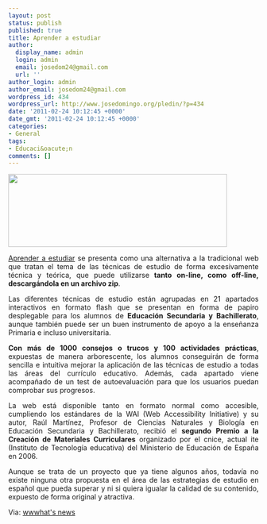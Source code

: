 ```yaml
---
layout: post
status: publish
published: true
title: Aprender a estudiar
author:
  display_name: admin
  login: admin
  email: josedom24@gmail.com
  url: ''
author_login: admin
author_email: josedom24@gmail.com
wordpress_id: 434
wordpress_url: http://www.josedomingo.org/pledin/?p=434
date: '2011-02-24 10:12:45 +0000'
date_gmt: '2011-02-24 10:12:45 +0000'
categories:
- General
tags:
- Educaci&oacute;n
comments: []
---
```

<p><a href="http://www.josedomingo.org/pledin/wp-content/uploads/2011/02/aprender-440x147.jpg"><img class="aligncenter size-full wp-image-435" title="aprender-440x147" src="http://www.josedomingo.org/pledin/wp-content/uploads/2011/02/aprender-440x147.jpg" alt="" width="440" height="147" /></a></p>
<p style="text-align: justify;"><a href="http://www.isftic.mepsyd.es/w3/eos/MaterialesEducativos/mem2006/aprender_estudiar/index2.html" target="_blank">Aprender a estudiar</a> se presenta como una alternativa a la tradicional web que tratan el tema de las t&eacute;cnicas de estudio de forma excesivamente t&eacute;cnica y te&oacute;rica, que puede utilizarse<strong> tanto on-line, como off-line, descarg&aacute;ndola en un archivo zip</strong>.</p>
<p style="text-align: justify;">Las diferentes t&eacute;cnicas de estudio est&aacute;n agrupadas en 21 apartados interactivos en formato flash que se presentan en forma de papiro desplegable para los alumnos de <strong>Educaci&oacute;n Secundaria y Bachillerato</strong>, aunque tambi&eacute;n puede ser un buen instrumento de apoyo a la ense&ntilde;anza Primaria e incluso universitaria.</p>
<p style="text-align: justify;"><strong>Con m&aacute;s de 1000 consejos o trucos y 100 actividades pr&aacute;cticas</strong>, expuestas de manera arborescente, los alumnos conseguir&aacute;n de forma sencilla e intuitiva mejorar la aplicaci&oacute;n de las t&eacute;cnicas de estudio a todas las &aacute;reas del curr&iacute;culo educativo. Adem&aacute;s, cada apartado viene acompa&ntilde;ado de un test de autoevaluaci&oacute;n para que los usuarios puedan comprobar sus progresos.</p>
<p style="text-align: justify;">La web est&aacute; disponible tanto en formato normal como accesible, cumpliendo los est&aacute;ndares de la WAI (Web Accessibility Initiative) y su autor, Ra&uacute;l Mart&iacute;nez, Profesor de Ciencias Naturales y Biolog&iacute;a en Educaci&oacute;n Secundaria y Bachillerato, recibi&oacute; el <strong>segundo Premio a la Creaci&oacute;n de Materiales Curriculares</strong> organizado por el cnice, actual ite (Instituto de Tecnolog&iacute;a educativa) del Ministerio de Educaci&oacute;n de Espa&ntilde;a en 2006.</p>
<p style="text-align: justify;">Aunque se trata de un proyecto que ya tiene algunos a&ntilde;os, todav&iacute;a no existe ninguna otra propuesta en el &aacute;rea de las estrategias de estudio en espa&ntilde;ol que pueda superar y ni si quiera igualar la calidad de su contenido, expuesto de forma original y atractiva.</p>
<p>Via: <a href="http://wwwhatsnew.com/2010/07/14/21-apartados-interactivos-para-aprender-a-estudiar/">wwwhat's news</a></p>
